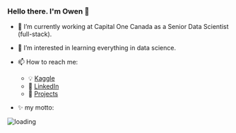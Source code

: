 ### Hello there. I'm Owen 👋

<!--
**couyang24/couyang24** is a ✨ _special_ ✨ repository because its `README.md` (this file) appears on your GitHub profile.
-->

- 🔭 I’m currently working at Capital One Canada as a Senior Data Scientist (full-stack).
- 🌱 I’m interested in learning everything in data science.
- 📫 How to reach me: 
  - :bulb: [Kaggle](https://www.kaggle.com/couyang)
  - :office: [LinkedIn](https://www.linkedin.com/in/owenouyang/)
  - :dart: [Projects](https://couyang24.github.io/)

- ✨ my motto:

![loading](https://i.imgur.com/PoGu7Sh.gif)
